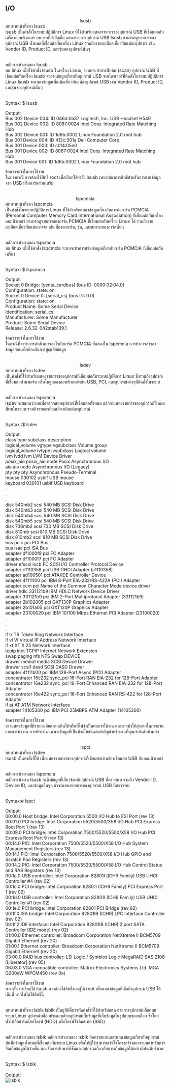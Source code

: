 ## I/O
<div align="center"> lsusb
</div>
บทบาทหน้าที่ของ lsusb<br>
lsusb เป็นคำสั่งในระบบปฏิบัติการ Linux ที่ใช้สำหรับแสดงรายการของอุปกรณ์ USB ที่เชื่อมต่อกับเครื่องคอมพิวเตอร์ บทบาทที่สำคัญคือ
แสดงรายการอุปกรณ์ USB lsusb สามารถดูรายการของอุปกรณ์ USB ทั้งหมดที่เชื่อมต่อกับเครื่อง Linux รวมถึงรายละเอียดเกี่ยวกับแต่ละอุปกรณ์ เช่น Vendor ID, Product ID, และรุ่นของอุปกรณ์นั้นๆ<br><br>

หลักการทำงานของ lsusb<br>
บน linux เมื่อใช้คำสั่ง lsusb ในเครื่อง Linux, ระบบจะทำการสืบค้น (scan) อุปกรณ์ USB ที่เชื่อมต่อกับเครื่อง lsusb จะอ่านข้อมูลเกี่ยวกับอุปกรณ์ USB จากไดรเวอร์ที่ติดตั้งในระบบปฏิบัติการ Linux lsusb จะแสดงข้อมูลเพิ่มเติมเกี่ยวกับแต่ละอุปกรณ์ USB เช่น Vendor ID, Product ID, และรุ่นของอุปกรณ์นั้นๆ<br><br>

Syntax: $ lsusb <br>

Output:<br>
Bus 002 Device 004: ID 046d:0a37 Logitech, Inc. USB Headset H540<br>
Bus 002 Device 002: ID 8087:0024 Intel Corp. Integrated Rate Matching Hub<br>
Bus 002 Device 001: ID 1d6b:0002 Linux Foundation 2.0 root hub<br>
Bus 001 Device 004: ID 413c:301a Dell Computer Corp.<br>
Bus 001 Device 003: ID c0f4:05e0<br>
Bus 001 Device 002: ID 8087:0024 Intel Corp. Integrated Rate Matching Hub<br>
Bus 001 Device 001: ID 1d6b:0002 Linux Foundation 2.0 root hub<br>

ข้อควรระวังในการใช้งาน<br>
ในบางกรณี อาจต้องใช้สิทธิ์ root เพื่อเรียกใช้คำสั่ง lsusb เพราะต้องการสิทธิ์สำหรับการอ่านข้อมูลจาก USB หรือการ์ดส่วนเสริม <br><br>

<div align="center">  lspcmcia
</div>
บทบาทหน้าที่ของ lspcmcia<br>
เป็นคำสั่งในระบบปฏิบัติการ Linux ที่ใช้สำหรับแสดงข้อมูลเกี่ยวกับการต่อการ์ด PCMCIA (Personal Computer Memory Card International Association) ที่เชื่อมต่อกับเครื่องคอมพิวเตอร์ สามารถดูรายการของการ์ด PCMCIA ที่เชื่อมต่อกับเครื่อง Linux ได้ รวมถึงรายละเอียดเกี่ยวกับแต่ละการ์ด เช่น ชื่อของการ์ด, รุ่น, และสถานะของการ์ดนั้นๆ<br><br>

หลักการทำงานของ lspcmcia<br>
บน linux เมื่อใช้คำสั่ง lspcmcia ระบบจะทำการสร้างข้อมูลเกี่ยวกับการ์ด PCMCIA ที่เชื่อมต่อกับเครื่อง<br><br>

Syntax: $ lspcmcia <br>

Output:<br>
Socket 0 Bridge:        [yenta_cardbus]           (bus ID: 0000:02:04.0)<br>
Configuration:	 state: on<br>
Socket 0 Device 0:	[serial_cs]              (bus ID: 0.0)<br>
Configuration:	state: on<br>
Product Name:	Some Serial Device<br>
Identification:	serial_cs<br>
Manufacturer:	Some Manufacturer<br>
Product:	Some Serial Device<br>
Release:	2.6.32-042stab139.1<br>

ข้อควรระวังในการใช้งาน<br>
ในกรณีที่จะทำการดำเนินการอะไรกับการ์ด PCMCIA ที่แสดงใน lspcmcia ควรทำการสำรองข้อมูลก่อนเพื่อป้องกันการสูญเสียข้อมูล<br><br>

<div align="center">  lsdev
</div>
บทบาทหน้าที่ของ lsdev<br>
เป็นคำสั่งที่ใช้สำหรับแสดงรายการของอุปกรณ์ที่เชื่อมต่อกับระบบปฏิบัติการ Linux ซึ่งรวมถึงอุปกรณ์ที่เชื่อมต่อผ่านพอร์ต หรือโมดูลของคอมพิวเตอร์เช่น USB, PCI, และอุปกรณ์ต่างๆที่ติดตั้งในระบบ<br><br>

หลักการทำงานของ lspcmcia<br>
lsdev จะสแกนระบบเพื่อตรวจสอบอุปกรณ์ที่เชื่อมต่อทั้งหมด แล้วจะแสดงรายการของอุปกรณ์ทั้งหมดที่พบในระบบ รวมถึงรายละเอียดเกี่ยวกับแต่ละอุปกรณ์<br><br>

Syntax :$ lsdev<br>

Output:<br>
class          type           subclass   description<br>
logical_volume vgtype         vgsubclass Volume group<br>
logical_volume lvtype         lvsubclass Logical volume<br>
lvm            lvdd           lvm        LVM Device Driver<br>
posix_aio      posix_aio      node       Posix Asynchronous I/O<br>
aio            aio            node       Asynchronous I/O (Legacy)<br>
pty            pty            pty        Asynchronous Pseudo-Terminal<br>
mouse          030102         usbif      USB mouse<br>
keyboard       030101         usbif      USB keyboard<br>
.<br>
.<br>
.<br>
disk           540mb2         scsi       540 MB SCSI Disk Drive<br>
disk           540mb3         scsi       540 MB SCSI Disk Drive<br>
disk           540mb4         scsi       540 MB SCSI Disk Drive<br>
disk           540mb5         scsi       540 MB SCSI Disk Drive<br>
disk           730mb2         scsi       730 MB SCSI Disk Drive<br>
disk           810mb          scsi       810 MB SCSI Disk Drive<br>
disk           810mb2         scsi       810 MB SCSI Disk Drive<br>
bus            pcic           pci        PCI Bus<br>
bus            isac           pci        ISA Bus<br>
adapter        df1000f9       pci        FC Adapter<br>
adapter        df1000f7       pci        FC Adapter<br>
driver         efscsi         iocb       FC SCSI I/O Controller Protocol Device<br>
adapter        c1110358       pci        USB OHCI Adapter (c1110358)<br>
adapter        ad100501       pci        ATA/IDE Controller Device<br>
adapter        4f111100       pci        IBM 8-Port EIA-232/RS-422A (PCI) Adapter<br>
adapter        ccm            pci        Name of the Common Character Mode device driver<br>
driver         hdlc           331121b9   IBM HDLC Network Device Driver<br>
adapter        331121b9       pci        IBM 2-Port Multiprotocol Adapter (331121b9)<br>
adapter        2b102005       pci        GXT130P Graphics Adapter<br>
adapter        2b101a05       pci        GXT120P Graphics Adapter<br>
adapter        23100020       pci        IBM 10/100 Mbps Ethernet PCI Adapter (23100020)<br>
.<br>
.<br>
.<br>
if             tr             TR         Token Ring Network Interface<br>
if             vi             VI         Virtual IP Address Network Interface<br>
if             xt             XT         X.25 Network Interface<br>
tcpip          inet           TCPIP      Internet Network Extension<br>
swap           paging         nfs        NFS Swap DEVICE<br>
drawer         media1         media      SCSI Device Drawer<br>
drawer         scsi1          dasd       SCSI DASD Drawer<br>
adapter        4f111b00       pci        IBM 128-Port Async (PCI) Adapter<br>
concentrator   16c232         sync_pci   16-Port RAN EIA-232 for 128-Port Adapter<br>
concentrator   16e232         sync_pci   16-Port Enhanced RAN EIA-232 for 128-Port Adapter<br>
concentrator   16e422         sync_pci   16-Port Enhanced RAN RS-422 for 128-Port Adapter<br>
if             at             AT         ATM Network Interface<br>
adapter        14105300       pci        IBM PCI 25MBPS ATM Adapter (14105300)<br>

ข้อควรระวังในการใช้งาน<br>
อาจแสดงข้อมูลที่มีรายละเอียดมากเกินไปหรือที่ไม่จำเป็นต่อการใช้งาน และอาจทำให้ยุ่งยากในการอ่านและการทำงาน ควรพิจารณาเฉพาะข้อมูลที่เป็นประโยชน์และสำคัญสำหรับงานที่คุณกำลังดำเนินการ<br><br>

<div align="center">  lspci
</div>
บทบาทหน้าที่ของ lsdev<br>
lsusb เป็นคำสั่งที่ใช้ เพื่อแสดงรายการของอุปกรณ์ที่เชื่อมต่อผ่านช่องเชื่อมต่อ USB กับคอมพิวเตอร์<br><br>

หลักการทำงานของ lspcmcia<br>
หลักการทำงาน lsusb จะดึงข้อมูลที่เกี่ยวข้องกับอุปกรณ์ USB ที่ตรวจพบ รวมถึง Vendor ID, Device ID, และข้อมูลอื่นๆ แล้วจะแสดงรายการของอุปกรณ์ USB ที่ตรวจพบ
<br><br>

Syntax:# lspci<br>

Output:<br>
00:00.0 Host bridge: Intel Corporation 5500 I/O Hub to ESI Port (rev 13)<br>
00:01.0 PCI bridge: Intel Corporation 5520/5500/X58 I/O Hub PCI Express Root Port 1 (rev 13)<br>
00:09.0 PCI bridge: Intel Corporation 7500/5520/5500/X58 I/O Hub PCI Express Root Port 9 (rev 13)<br>
00:14.0 PIC: Intel Corporation 7500/5520/5500/X58 I/O Hub System Management Registers (rev 13)<br>
00:14.1 PIC: Intel Corporation 7500/5520/5500/X58 I/O Hub GPIO and Scratch Pad Registers (rev 13)<br>
00:14.2 PIC: Intel Corporation 7500/5520/5500/X58 I/O Hub Control Status and RAS Registers (rev 13)<br>
00:1a.0 USB controller: Intel Corporation 82801I (ICH9 Family) USB UHCI Controller #4 (rev 02)<br>
00:1c.0 PCI bridge: Intel Corporation 82801I (ICH9 Family) PCI Express Port 1 (rev 02)<br>
00:1d.0 USB controller: Intel Corporation 82801I (ICH9 Family) USB UHCI Controller #1 (rev 02)<br>
00:1e.0 PCI bridge: Intel Corporation 82801 PCI Bridge (rev 92)<br>
00:1f.0 ISA bridge: Intel Corporation 82801IB (ICH9) LPC Interface Controller (rev 02)<br>
00:1f.2 IDE interface: Intel Corporation 82801IB (ICH9) 2 port SATA Controller [IDE mode] (rev 02)<br>
01:00.0 Ethernet controller: Broadcom Corporation NetXtreme II BCM5709 Gigabit Ethernet (rev 20)<br>
01:00.1 Ethernet controller: Broadcom Corporation NetXtreme II BCM5709 Gigabit Ethernet (rev 20)<br>
03:00.0 RAID bus controller: LSI Logic / Symbios Logic MegaRAID SAS 2108 [Liberator] (rev 05)<br>
06:03.0 VGA compatible controller: Matrox Electronics Systems Ltd. MGA G200eW WPCM450 (rev 0a)<br>

ข้อควรระวังในการใช้งาน<br>
บางครั้งการเรียกใช้ lsusb อาจต้องใช้สิทธิ์ของผู้ใช้ root เพื่อแสดงข้อมูลที่เชื่อถึงอุปกรณ์ USB ได้เต็มที่ หากไม่ได้ใช้สิทธิ์นี้<br><br>

บทบาทหน้าที่ของ lsblk
lsblk เป็นยูทิลิตี้บรรทัดคำสั่งที่ใช้สำหรับแสดงรายการอุปกรณ์บล็อกบนระบบ Linux อุปกรณ์บล็อกประกอบด้วยอุปกรณ์เก็บข้อมูลที่เก็บข้อมูลในรูปแบบของบล็อก ซึ่งโดยทั่วไปคือฮาร์ดดิสก์ไดรฟ์ (HDD) หรือไดรฟ์โซลิดสเทต (SSD)<br><br>

หลักการทำงานของ lsblk
หลักการทำงานของ lsblk คือการสแกนและแสดงข้อมูลเกี่ยวกับอุปกรณ์บันทึกข้อมูลทั้งหมดที่เชื่อมต่อกับระบบ Linux เพื่อให้ผู้ใช้สามารถเข้าใจโครงสร้างของระบบสําหรับการจัดเก็บข้อมูลได้ง่ายขึ้น และจัดการกับพาร์ติชันและอุปกรณ์เกี่ยวกับการเก็บข้อมูลได้อย่างมีประสิทธิภาพ<br><br>

Syntax: $ lsblk <br><br>
Output:<br>
![lsblk](https://github.com/CosmoGuy112/PHost/assets/109953192/7cc0830d-a1b4-4644-9cb8-90c22117ee30)
